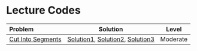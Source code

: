 # Lecture Codes

|  **Problem**  |  **Solution**  |  **Level**  |
|:--------------|:--------------:|:-----------:|
|  [Cut Into Segments](https://www.naukri.com/code360/problems/cut-into-segments_1214651)  |  [Solution1](), [Solution2](), [Solution3]()  |  Moderate  |